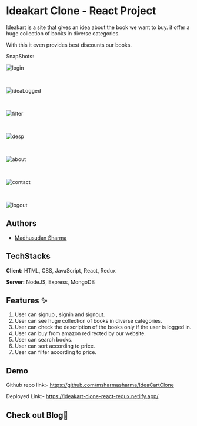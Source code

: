 # Ideakart Clone - React Project

Ideakart is a site that gives an idea about the book we want to buy. it offer a huge collection of books in diverse categories.

With this it even provides best discounts our books.

SnapShots:


![login](https://user-images.githubusercontent.com/60216125/194519840-449c2c58-fdd0-4e6e-8e34-f2a4ab2ca51e.png)

<br/>

![ideaLogged](https://user-images.githubusercontent.com/60216125/194518063-a8e9f51f-30b4-4669-bf3c-e2cfbea8a5c6.png)

<br/>


![filter](https://user-images.githubusercontent.com/60216125/194520504-aabe40c0-5504-472d-b7b7-a9e3897f982b.png)

<br/>

![desp](https://user-images.githubusercontent.com/60216125/194520364-2dd004ab-fce2-469b-9681-958021793c00.png)


<br/>

![about](https://user-images.githubusercontent.com/60216125/194520404-2799af76-e887-43bf-ae32-f6a2919583b4.png)


<br/>

![contact](https://user-images.githubusercontent.com/60216125/194520439-cc0313e9-1796-48c7-8fdf-036ad662b034.png)

<br/>


![logout](https://user-images.githubusercontent.com/60216125/194520563-5432f89f-2795-43c5-90dd-fd102d1909a4.png)



## Authors

- [Madhusudan Sharma](https://github.com/msharmasharma)


## TechStacks

**Client:** HTML, CSS, JavaScript, React, Redux

**Server:** NodeJS, Express, MongoDB

## Features ✨

1. User can signup , signin and signout.
2. User can see huge collection of books in diverse categories.
3. User can check the description of the books only if the user is logged in.
4. User can buy from amazon redirected by our website.
5. User can search books.
6. User can sort according to price.
7. User can filter according to price.



## Demo

Github repo link:-  https://github.com/msharmasharma/IdeaCartClone

Deployed Link:-  https://ideakart-clone-react-redux.netlify.app/

## Check out Blog🎥

